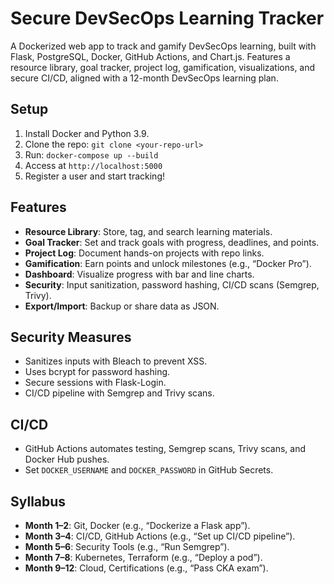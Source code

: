 # Secure DevSecOps Learning Tracker

A Dockerized web app to track and gamify DevSecOps learning, built with Flask, PostgreSQL, Docker, GitHub Actions, and Chart.js. Features a resource library, goal tracker, project log, gamification, visualizations, and secure CI/CD, aligned with a 12-month DevSecOps learning plan.

## Setup
1. Install Docker and Python 3.9.
2. Clone the repo: `git clone <your-repo-url>`
3. Run: `docker-compose up --build`
4. Access at `http://localhost:5000`
5. Register a user and start tracking!

## Features
- **Resource Library**: Store, tag, and search learning materials.
- **Goal Tracker**: Set and track goals with progress, deadlines, and points.
- **Project Log**: Document hands-on projects with repo links.
- **Gamification**: Earn points and unlock milestones (e.g., “Docker Pro”).
- **Dashboard**: Visualize progress with bar and line charts.
- **Security**: Input sanitization, password hashing, CI/CD scans (Semgrep, Trivy).
- **Export/Import**: Backup or share data as JSON.

## Security Measures
- Sanitizes inputs with Bleach to prevent XSS.
- Uses bcrypt for password hashing.
- Secure sessions with Flask-Login.
- CI/CD pipeline with Semgrep and Trivy scans.

## CI/CD
- GitHub Actions automates testing, Semgrep scans, Trivy scans, and Docker Hub pushes.
- Set `DOCKER_USERNAME` and `DOCKER_PASSWORD` in GitHub Secrets.

## Syllabus
- **Month 1–2**: Git, Docker (e.g., “Dockerize a Flask app”).
- **Month 3–4**: CI/CD, GitHub Actions (e.g., “Set up CI/CD pipeline”).
- **Month 5–6**: Security Tools (e.g., “Run Semgrep”).
- **Month 7–8**: Kubernetes, Terraform (e.g., “Deploy a pod”).
- **Month 9–12**: Cloud, Certifications (e.g., “Pass CKA exam”).
